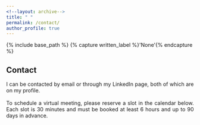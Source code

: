 ```yaml
---
<!--layout: archive-->
title: " "
permalink: /contact/
author_profile: true
---
```


{% include base_path %}
{% capture written_label %}'None'{% endcapture %}

## Contact

<p style='text-align: justify;'>
I can be contacted by email or through my LinkedIn page, both of which are on my profile. <br>
<br>
To schedule a virtual meeting, please reserve a slot in the calendar below. Each slot is 30 minutes and must be booked at least 6 hours and 
up to 90 days in advance.
</p>

<!-- Calendly inline widget begin -->
<div class="calendly-inline-widget" data-url="https://calendly.com/xmgbautista/individual_meeting?hide_event_type_details=1" style="min-width:375px;height:750px;"></div>
<script type="text/javascript" src="https://assets.calendly.com/assets/external/widget.js" async></script>
<!-- Calendly inline widget end -->